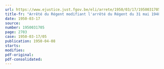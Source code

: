 ```yaml
---
url: https://www.ejustice.just.fgov.be/eli/arrete/1950/03/17/1950031705/justel
title-fr: "Arrêté du Régent modifiant l'arrêté du Régent du 31 mai 1948 instituant un conseil supérieur de l'urbanisme"
date: 1950-03-17
source:
number: 1950031705
page: 2703
case: 1950-03-17/05
publication: 1950-04-08
starts:
modifies:
pdf-original:
pdf-consolidated:
---
```


